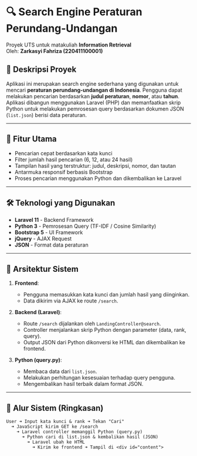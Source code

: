 # 🔍 Search Engine Peraturan Perundang-Undangan

Proyek UTS untuk matakuliah **Information Retrieval**  
Oleh: **Zarkasyi Fahriza (220411100001)**

## 📖 Deskripsi Proyek

Aplikasi ini merupakan search engine sederhana yang digunakan untuk mencari **peraturan perundang-undangan di Indonesia**. Pengguna dapat melakukan pencarian berdasarkan **judul peraturan**, **nomor**, atau **tahun**.  
Aplikasi dibangun menggunakan Laravel (PHP) dan memanfaatkan skrip Python untuk melakukan pemrosesan query berdasarkan dokumen JSON (`list.json`) berisi data peraturan.

---

## 🚀 Fitur Utama

- Pencarian cepat berdasarkan kata kunci
- Filter jumlah hasil pencarian (6, 12, atau 24 hasil)
- Tampilan hasil yang terstruktur: judul, deskripsi, nomor, dan tautan
- Antarmuka responsif berbasis Bootstrap
- Proses pencarian menggunakan Python dan dikembalikan ke Laravel

---

## 🛠️ Teknologi yang Digunakan

- **Laravel 11** - Backend Framework
- **Python 3** - Pemrosesan Query (TF-IDF / Cosine Similarity)
- **Bootstrap 5** - UI Framework
- **jQuery** - AJAX Request
- **JSON** - Format data peraturan

---

## 🧠 Arsitektur Sistem

1. **Frontend**:
   - Pengguna memasukkan kata kunci dan jumlah hasil yang diinginkan.
   - Data dikirim via AJAX ke route `/search`.

2. **Backend (Laravel)**:
   - Route `/search` dijalankan oleh `LandingController@search`.
   - Controller menjalankan skrip Python dengan parameter (data, rank, query).
   - Output JSON dari Python dikonversi ke HTML dan dikembalikan ke frontend.

3. **Python (query.py)**:
   - Membaca data dari `list.json`.
   - Melakukan perhitungan kesesuaian terhadap query pengguna.
   - Mengembalikan hasil terbaik dalam format JSON.

---

## 🔁 Alur Sistem (Ringkasan)

```plaintext
User ➜ Input kata kunci & rank ➜ Tekan "Cari"
  ➜ JavaScript kirim GET ke /search
    ➜ Laravel controller memanggil Python (query.py)
      ➜ Python cari di list.json & kembalikan hasil (JSON)
        ➜ Laravel ubah ke HTML
          ➜ Kirim ke frontend ➜ Tampil di <div id="content">
